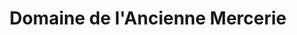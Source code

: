 ---
title: "Domaine de l'Ancienne Mercerie"
url: /autignac/domaine-de-lancienne-mercerie/
shop: alcool
---